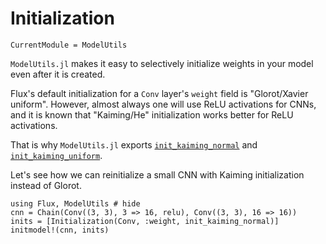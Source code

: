 # Initialization


```@meta
CurrentModule = ModelUtils
```

`ModelUtils.jl` makes it easy to selectively initialize weights in your model even after it is created.

Flux's default initialization for a `Conv` layer's `weight` field is "Glorot/Xavier uniform". However, almost always one will use ReLU activations for CNNs, and it is known that "Kaiming/He" initialization works better for ReLU activations.

That is why `ModelUtils.jl` exports [`init_kaiming_normal`](@ref) and [`init_kaiming_uniform`](@ref).

Let's see how we can reinitialize a small CNN with Kaiming initialization instead of Glorot.

```@example
using Flux, ModelUtils # hide
cnn = Chain(Conv((3, 3), 3 => 16, relu), Conv((3, 3), 16 => 16))
inits = [Initialization(Conv, :weight, init_kaiming_normal)]
initmodel!(cnn, inits)
```